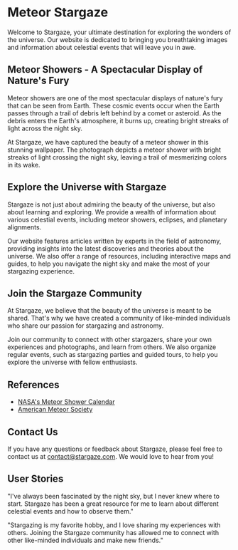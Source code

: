 <!--
Write me content for website with wallpaper which alt text is:

"A photograph of a meteor shower, with bright streaks of light crossing the night sky."

The name/title of the page should not be 1:1 copy of the alt text but rather a real content of the website which is using this wallpaper.

- Use markdown format
- Start with the heading
- The content should look like a real website
- Include real sections like references, contact, user stories, etc. use things relevant to the page purpose.
- Feel free to use structure like headings, bullets, numbering, blockquotes, paragraphs, horizontal lines, etc.
- You can use formatting like bold or _italic_
- You can include UTF-8 emojis
- Links should be only #hash anchors (and you can refer to the document itself)
- Do not include images
-->

<!--font:Montserrat-->

# Meteor Stargaze

Welcome to Stargaze, your ultimate destination for exploring the wonders of the universe. Our website is dedicated to bringing you breathtaking images and information about celestial events that will leave you in awe.

## Meteor Showers - A Spectacular Display of Nature's Fury

Meteor showers are one of the most spectacular displays of nature's fury that can be seen from Earth. These cosmic events occur when the Earth passes through a trail of debris left behind by a comet or asteroid. As the debris enters the Earth's atmosphere, it burns up, creating bright streaks of light across the night sky.

At Stargaze, we have captured the beauty of a meteor shower in this stunning wallpaper. The photograph depicts a meteor shower with bright streaks of light crossing the night sky, leaving a trail of mesmerizing colors in its wake.

## Explore the Universe with Stargaze

Stargaze is not just about admiring the beauty of the universe, but also about learning and exploring. We provide a wealth of information about various celestial events, including meteor showers, eclipses, and planetary alignments.

Our website features articles written by experts in the field of astronomy, providing insights into the latest discoveries and theories about the universe. We also offer a range of resources, including interactive maps and guides, to help you navigate the night sky and make the most of your stargazing experience.

## Join the Stargaze Community

At Stargaze, we believe that the beauty of the universe is meant to be shared. That's why we have created a community of like-minded individuals who share our passion for stargazing and astronomy.

Join our community to connect with other stargazers, share your own experiences and photographs, and learn from others. We also organize regular events, such as stargazing parties and guided tours, to help you explore the universe with fellow enthusiasts.

## References

-   [NASA's Meteor Shower Calendar](#)
-   [American Meteor Society](#)

## Contact Us

If you have any questions or feedback about Stargaze, please feel free to contact us at [contact@stargaze.com](mailto:contact@stargaze.com). We would love to hear from you!

## User Stories

"I've always been fascinated by the night sky, but I never knew where to start. Stargaze has been a great resource for me to learn about different celestial events and how to observe them."

"Stargazing is my favorite hobby, and I love sharing my experiences with others. Joining the Stargaze community has allowed me to connect with other like-minded individuals and make new friends."
